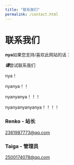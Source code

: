 ```yaml
---
title: "联系我们"
permalink: /contact.html
---
```


# 联系我们

**nya**如果您支持/喜欢此网站的话：

***请***尝试联系我们

nya！

nyanya！！

nyanyanya！！！

nyanyanyanyanya！！！！

### Renko - 站长

2361987773@qq.com

### Taiga - 管理员

2500174078@qq.com

